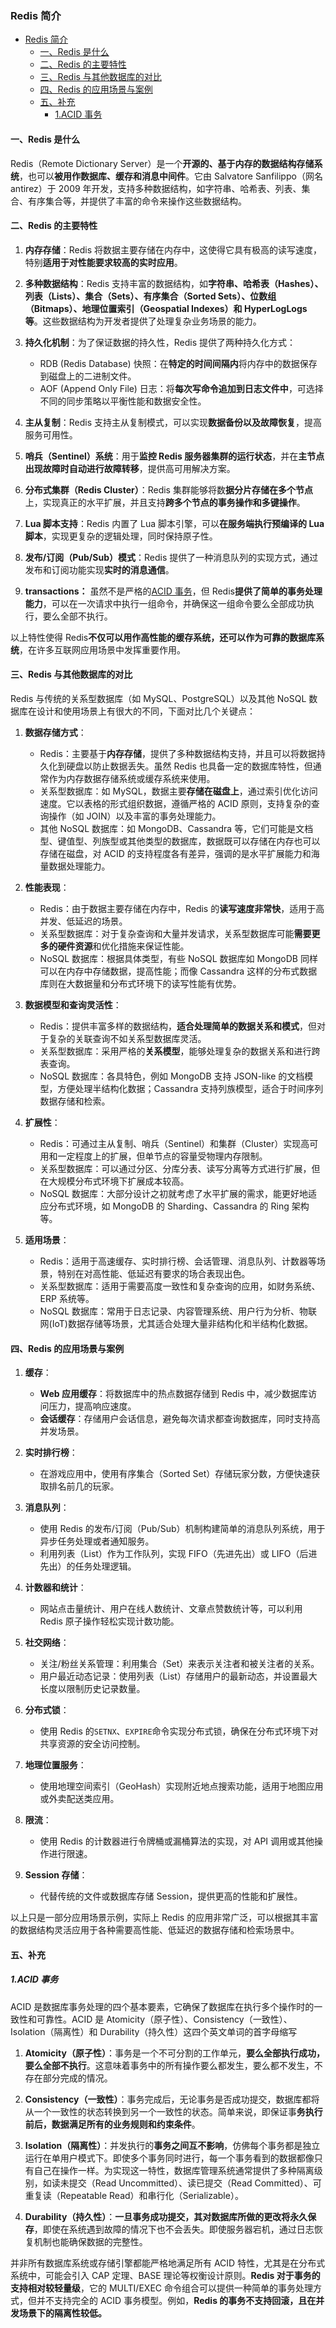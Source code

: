 ### Redis 简介

- [Redis 简介](#redis-简介)
  - [一、Redis 是什么](#一redis-是什么)
  - [二、Redis 的主要特性](#二redis-的主要特性)
  - [三、Redis 与其他数据库的对比](#三redis-与其他数据库的对比)
  - [四、Redis 的应用场景与案例](#四redis-的应用场景与案例)
  - [五、补充](#五补充)
    - [1.ACID 事务](#1acid-事务)


#### 一、Redis 是什么

Redis（Remote Dictionary Server）是一个**开源的、基于内存的数据结构存储系统**，也可以**被用作数据库、缓存和消息中间件**。它由 Salvatore Sanfilippo（网名 antirez）于 2009 年开发，支持多种数据结构，如字符串、哈希表、列表、集合、有序集合等，并提供了丰富的命令来操作这些数据结构。

#### 二、Redis 的主要特性

1. **内存存储**：Redis 将数据主要存储在内存中，这使得它具有极高的读写速度，特别**适用于对性能要求较高的实时应用**。

2. **多种数据结构**：Redis 支持丰富的数据结构，如**字符串、哈希表（Hashes）、列表（Lists）、集合（Sets）、有序集合（Sorted Sets）、位数组（Bitmaps）、地理位置索引（Geospatial Indexes）和 HyperLogLogs 等**。这些数据结构为开发者提供了处理复杂业务场景的能力。

3. **持久化机制**：为了保证数据的持久性，Redis 提供了两种持久化方式：

   - RDB (Redis Database) 快照：在**特定的时间间隔内**将内存中的数据保存到磁盘上的二进制文件。
   - AOF (Append Only File) 日志：将**每次写命令追加到日志文件中**，可选择不同的同步策略以平衡性能和数据安全性。

4. **主从复制**：Redis 支持主从复制模式，可以实现**数据备份以及故障恢复**，提高服务可用性。

5. **哨兵（Sentinel）系统**：用于**监控 Redis 服务器集群的运行状态**，并在**主节点出现故障时自动进行故障转移**，提供高可用解决方案。

6. **分布式集群（Redis Cluster）**：Redis 集群能够将数**据分片存储在多个节点**上，实现真正的水平扩展，并且支持**跨多个节点的事务操作和多键操作**。

7. **Lua 脚本支持**：Redis 内置了 Lua 脚本引擎，可以**在服务端执行预编译的 Lua 脚本**，实现更复杂的逻辑处理，同时保持原子性。

8. **发布/订阅（Pub/Sub）模式**：Redis 提供了一种消息队列的实现方式，通过发布和订阅功能实现**实时的消息通信**。

9. **transactions：** 虽然不是严格的[ACID 事务](#1acid事务)，但 Redis**提供了简单的事务处理能力**，可以在一次请求中执行一组命令，并确保这一组命令要么全部成功执行，要么全部不执行。

以上特性使得 Redis**不仅可以用作高性能的缓存系统，还可以作为可靠的数据库系统**，在许多互联网应用场景中发挥重要作用。

#### 三、Redis 与其他数据库的对比

Redis 与传统的关系型数据库（如 MySQL、PostgreSQL）以及其他 NoSQL 数据库在设计和使用场景上有很大的不同，下面对比几个关键点：

1. **数据存储方式**：

   - Redis：主要基于**内存存储**，提供了多种数据结构支持，并且可以将数据持久化到硬盘以防止数据丢失。虽然 Redis 也具备一定的数据库特性，但通常作为内存数据存储系统或缓存系统来使用。
   - 关系型数据库：如 MySQL，数据主要**存储在磁盘上**，通过索引优化访问速度。它以表格的形式组织数据，遵循严格的 ACID 原则，支持复杂的查询操作（如 JOIN）以及丰富的事务处理能力。
   - 其他 NoSQL 数据库：如 MongoDB、Cassandra 等，它们可能是文档型、键值型、列族型或其他类型的数据库，数据既可以存储在内存也可以存储在磁盘，对 ACID 的支持程度各有差异，强调的是水平扩展能力和海量数据处理能力。

2. **性能表现**：

   - Redis：由于数据主要存储在内存中，Redis 的**读写速度非常快**，适用于高并发、低延迟的场景。
   - 关系型数据库：对于复杂查询和大量并发请求，关系型数据库可能**需要更多的硬件资源**和优化措施来保证性能。
   - NoSQL 数据库：根据具体类型，有些 NoSQL 数据库如 MongoDB 同样可以在内存中存储数据，提高性能；而像 Cassandra 这样的分布式数据库则在大数据量和分布式环境下的读写性能有优势。

3. **数据模型和查询灵活性**：

   - Redis：提供丰富多样的数据结构，**适合处理简单的数据关系和模式**，但对于复杂的关联查询不如关系型数据库灵活。
   - 关系型数据库：采用严格的**关系模型**，能够处理复杂的数据关系和进行跨表查询。
   - NoSQL 数据库：各具特色，例如 MongoDB 支持 JSON-like 的文档模型，方便处理半结构化数据；Cassandra 支持列族模型，适合于时间序列数据存储和检索。

4. **扩展性**：

   - Redis：可通过主从复制、哨兵（Sentinel）和集群（Cluster）实现高可用和一定程度上的扩展，但单节点的容量受物理内存限制。
   - 关系型数据库：可以通过分区、分库分表、读写分离等方式进行扩展，但在大规模分布式环境下扩展成本较高。
   - NoSQL 数据库：大部分设计之初就考虑了水平扩展的需求，能更好地适应分布式环境，如 MongoDB 的 Sharding、Cassandra 的 Ring 架构等。

5. **适用场景**：
   - Redis：适用于高速缓存、实时排行榜、会话管理、消息队列、计数器等场景，特别在对高性能、低延迟有要求的场合表现出色。
   - 关系型数据库：适用于需要高度一致性和复杂查询的应用，如财务系统、ERP 系统等。
   - NoSQL 数据库：常用于日志记录、内容管理系统、用户行为分析、物联网(IoT)数据存储等场景，尤其适合处理大量非结构化和半结构化数据。

#### 四、Redis 的应用场景与案例

1. **缓存**：

   - **Web 应用缓存**：将数据库中的热点数据存储到 Redis 中，减少数据库访问压力，提高响应速度。
   - **会话缓存**：存储用户会话信息，避免每次请求都查询数据库，同时支持高并发场景。

2. **实时排行榜**：

   - 在游戏应用中，使用有序集合（Sorted Set）存储玩家分数，方便快速获取排名前几的玩家。

3. **消息队列**：

   - 使用 Redis 的发布/订阅（Pub/Sub）机制构建简单的消息队列系统，用于异步任务处理或者通知服务。
   - 利用列表（List）作为工作队列，实现 FIFO（先进先出）或 LIFO（后进先出）的任务处理逻辑。

4. **计数器和统计**：

   - 网站点击量统计、用户在线人数统计、文章点赞数统计等，可以利用 Redis 原子操作轻松实现计数功能。

5. **社交网络**：

   - 关注/粉丝关系管理：利用集合（Set）来表示关注者和被关注者的关系。
   - 用户最近动态记录：使用列表（List）存储用户的最新动态，并设置最大长度以限制历史记录数量。

6. **分布式锁**：

   - 使用 Redis 的`SETNX`、`EXPIRE`命令实现分布式锁，确保在分布式环境下对共享资源的安全访问控制。

7. **地理位置服务**：

   - 使用地理空间索引（GeoHash）实现附近地点搜索功能，适用于地图应用或外卖配送类应用。

8. **限流**：

   - 使用 Redis 的计数器进行令牌桶或漏桶算法的实现，对 API 调用或其他操作进行限速。

9. **Session 存储**：
   - 代替传统的文件或数据库存储 Session，提供更高的性能和扩展性。

以上只是一部分应用场景示例，实际上 Redis 的应用非常广泛，可以根据其丰富的数据结构灵活应用于各种需要高性能、低延迟的数据存储和检索场景中。

#### 五、补充

##### 1.ACID 事务

ACID 是数据库事务处理的四个基本要素，它确保了数据库在执行多个操作时的一致性和可靠性。ACID 是 Atomicity（原子性）、Consistency（一致性）、Isolation（隔离性）和 Durability（持久性）这四个英文单词的首字母缩写

1. **Atomicity（原子性）**：事务是一个不可分割的工作单元，**要么全部执行成功，要么全部不执行**。这意味着事务中的所有操作要么都发生，要么都不发生，不存在部分完成的情况。

2. **Consistency（一致性）**：事务完成后，无论事务是否成功提交，数据库都将从一个一致性的状态转换到另一个一致性的状态。简单来说，即保证事**务执行前后，数据满足所有的业务规则和约束条件**。

3. **Isolation（隔离性）**：并发执行的**事务之间互不影响**，仿佛每个事务都是独立运行在单用户模式下。即使多个事务同时进行，每一个事务看到的数据都像只有自己在操作一样。为实现这一特性，数据库管理系统通常提供了多种隔离级别，如读未提交（Read Uncommitted）、读已提交（Read Committed）、可重复读（Repeatable Read）和串行化（Serializable）。

4. **Durability（持久性）**：**一旦事务成功提交，其对数据库所做的更改将永久保存**，即使在系统遇到故障的情况下也不会丢失。即使服务器宕机，通过日志恢复机制也能确保数据的完整性。

并非所有数据库系统或存储引擎都能严格地满足所有 ACID 特性，尤其是在分布式系统中，可能会引入 CAP 定理、BASE 理论等权衡设计原则。**Redis 对于事务的支持相对较轻量级**，它的 MULTI/EXEC 命令组合可以提供一种简单的事务处理方式，但并不支持完全的 ACID 事务模型。例如，**Redis 的事务不支持回滚，且在并发场景下的隔离性较低。**
